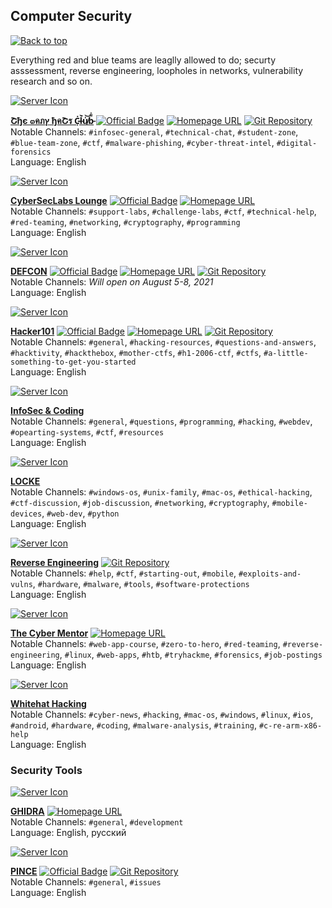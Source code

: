 ## Computer Security

[![Back to top](https://github.com/mhxion/awesome-discord-communities/raw/main/images/up_arrow.png)](https://github.com/mhxion/awesome-discord-communities#contents)

Everything red and blue teams are leaglly allowed to do; securty asssessment, reverse engineering, loopholes in networks, vulnerability research and so on.

[![Server Icon](https://github.com/mhxion/awesome-discord-communities/raw/main/images/server_icons/the_many_hats_club.webp)](https://github.com/mhxion/awesome-discord-communities/blob/main/images/server_icons/the_many_hats_club.webp)

[**Շђє ๓คภץ ђคՇร Ċ̵͕l̶̀͘u̸̍͝b̵͌͐**](https://discord.gg/infosec) [![Official Badge](https://github.com/mhxion/awesome-discord-communities/raw/main/images/badges/official.webp)](https://github.com/mhxion/awesome-discord-communities/blob/main/badges.md#official-identification-badge) [![Homepage URL](https://github.com/mhxion/awesome-discord-communities/raw/main/images/badges/homepage.webp)](https://themanyhats.club/) [![Git Repository](https://github.com/mhxion/awesome-discord-communities/raw/main/images/badges/git.webp)](https://github.com/xdfcfc0xa/TMHC-Challenge-Platform)  
Notable Channels: `#infosec-general`, `#technical-chat`, `#student-zone`, `#blue-team-zone`, `#ctf`, `#malware-phishing`, `#cyber-threat-intel`, `#digital-forensics`  
Language: English

[![Server Icon](https://github.com/mhxion/awesome-discord-communities/raw/main/images/server_icons/cyberseclabs_lounge.webp)](https://github.com/mhxion/awesome-discord-communities/blob/main/images/server_icons/cyberseclabs_lounge.webp)

[**CyberSecLabs Lounge**](https://discord.com/invite/vy75f7W) [![Official Badge](https://github.com/mhxion/awesome-discord-communities/raw/main/images/badges/official.webp)](https://github.com/mhxion/awesome-discord-communities/blob/main/badges.md#official-identification-badge) [![Homepage URL](https://github.com/mhxion/awesome-discord-communities/raw/main/images/badges/homepage.webp)](https://www.cyberseclabs.co.uk/)  
Notable Channels: `#support-labs`, `#challenge-labs`, `#ctf`, `#technical-help`, `#red-teaming`, `#networking`, `#cryptography`, `#programming`  
Language: English

[![Server Icon](https://github.com/mhxion/awesome-discord-communities/raw/main/images/server_icons/defcon.webp)](https://github.com/mhxion/awesome-discord-communities/blob/main/images/server_icons/defcon.webp)

[**DEFCON**](https://discord.com/invite/defcon) [![Official Badge](https://github.com/mhxion/awesome-discord-communities/raw/main/images/badges/official.webp)](https://github.com/mhxion/awesome-discord-communities/blob/main/badges.md#official-identification-badge) [![Homepage URL](https://github.com/mhxion/awesome-discord-communities/raw/main/images/badges/homepage.webp)](https://www.defcon.org/) [![Git Repository](https://github.com/mhxion/awesome-discord-communities/raw/main/images/badges/git.webp)](https://media.defcon.org/)  
Notable Channels: _Will open on August 5-8, 2021_  
Language: English

[![Server Icon](https://github.com/mhxion/awesome-discord-communities/raw/main/images/server_icons/hacker101.webp)](https://github.com/mhxion/awesome-discord-communities/blob/main/images/server_icons/hacker101.webp)

[**Hacker101**](https://discord.com/invite/32ZNZVN) [![Official Badge](https://github.com/mhxion/awesome-discord-communities/raw/main/images/badges/official.webp)](https://github.com/mhxion/awesome-discord-communities/blob/main/badges.md#official-identification-badge) [![Homepage URL](https://github.com/mhxion/awesome-discord-communities/raw/main/images/badges/homepage.webp)](https://www.hackerone.com/) [![Git Repository](https://github.com/mhxion/awesome-discord-communities/raw/main/images/badges/git.webp)](https://github.com/Hacker0x01)  
Notable Channels: `#general`, `#hacking-resources`, `#questions-and-answers`, `#hacktivity`, `#hackthebox`, `#mother-ctfs`, `#h1-2006-ctf`, `#ctfs`, `#a-little-something-to-get-you-started`  
Language: English

[![Server Icon](https://github.com/mhxion/awesome-discord-communities/raw/main/images/server_icons/infosec_and_coding.webp)](https://github.com/mhxion/awesome-discord-communities/blob/main/images/server_icons/infosec_and_coding.webp)

[**InfoSec & Coding**](https://discord.gg/zSaDzRW)  
Notable Channels: `#general`, `#questions`, `#programming`, `#hacking`, `#webdev`, `#opearting-systems`, `#ctf`, `#resources`  
Language: English

[![Server Icon](https://github.com/mhxion/awesome-discord-communities/raw/main/images/server_icons/locke.webp)](https://github.com/mhxion/awesome-discord-communities/blob/main/images/server_icons/locke.webp)

[**LOCKE**](https://discord.gg/Q8YsA7S)  
Notable Channels: `#windows-os`, `#unix-family`, `#mac-os`, `#ethical-hacking`, `#ctf-discussion`, `#job-discussion`, `#networking`, `#cryptography`, `#mobile-devices`, `#web-dev`, `#python`  
Language: English

[![Server Icon](https://github.com/mhxion/awesome-discord-communities/raw/main/images/server_icons/reverse_engineering.webp)](https://github.com/mhxion/awesome-discord-communities/blob/main/images/server_icons/reverse_engineering.webp)

[**Reverse Engineering**](https://discord.gg/PSfAu8N) [![Git Repository](https://github.com/mhxion/awesome-discord-communities/raw/main/images/badges/git.webp)](https://github.com/Cryptogenic/REBot)  
Notable Channels: `#help`, `#ctf`, `#starting-out`, `#mobile`, `#exploits-and-vulns`, `#hardware`, `#malware`, `#tools`, `#software-protections`  
Language: English

[![Server Icon](https://github.com/mhxion/awesome-discord-communities/raw/main/images/server_icons/the_cyber_mentor.webp)](https://github.com/mhxion/awesome-discord-communities/blob/main/images/server_icons/the_cyber_mentor.webp)

[**The Cyber Mentor**](https://discord.com/invite/Nu59kq5) [![Homepage URL](https://github.com/mhxion/awesome-discord-communities/raw/main/images/badges/homepage.webp)](https://www.twitch.tv/thecybermentor)  
Notable Channels: `#web-app-course`, `#zero-to-hero`, `#red-teaming`, `#reverse-engineering`, `#linux`, `#web-apps`, `#htb`, `#tryhackme`, `#forensics`, `#job-postings`  
Language: English

[![Server Icon](https://github.com/mhxion/awesome-discord-communities/raw/main/images/server_icons/whitehat_hacking.webp)](https://github.com/mhxion/awesome-discord-communities/blob/main/images/server_icons/whitehat_hacking.webp)

[**Whitehat Hacking**](https://discord.com/invite/beczNYP)  
Notable Channels: `#cyber-news`, `#hacking`, `#mac-os`, `#windows`, `#linux`, `#ios`, `#android`, `#hardware`, `#coding`, `#malware-analysis`, `#training`, `#c-re-arm-x86-help`  
Language: English

### Security Tools

[![Server Icon](https://github.com/mhxion/awesome-discord-communities/raw/main/images/server_icons/ghidra.webp)](https://github.com/mhxion/awesome-discord-communities/blob/main/images/server_icons/ghidra.webp)

[**GHIDRA**](https://discord.gg/S4tQnUB) [![Homepage URL](https://github.com/mhxion/awesome-discord-communities/raw/main/images/badges/homepage.webp)](https://ghidra.re/)  
Notable Channels: `#general`, `#development`  
Language: English, русский

[![Server Icon](https://github.com/mhxion/awesome-discord-communities/raw/main/images/server_icons/pince.webp)](https://github.com/mhxion/awesome-discord-communities/blob/main/images/server_icons/pince.webp)

[**PINCE**](https://discord.com/invite/KCNDp9m) [![Official Badge](https://github.com/mhxion/awesome-discord-communities/raw/main/images/badges/official.webp)](https://github.com/mhxion/awesome-discord-communities/blob/main/badges.md#official-identification-badge) [![Git Repository](https://github.com/mhxion/awesome-discord-communities/raw/main/images/badges/git.webp)](https://github.com/korcankaraokcu/PINCE)  
Notable Channels: `#general`, `#issues`  
Language: English